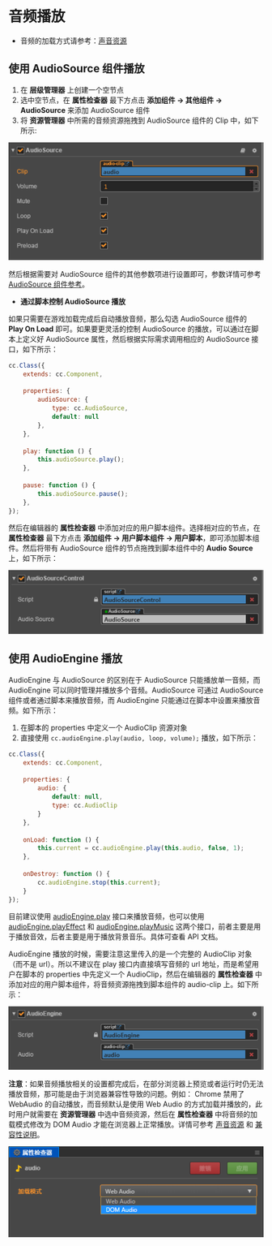 # 音频播放

- 音频的加载方式请参考：[声音资源](../asset-workflow/audio-asset.md)

## 使用 AudioSource 组件播放

1. 在 **层级管理器** 上创建一个空节点
2. 选中空节点，在 **属性检查器** 最下方点击 **添加组件 -> 其他组件 -> AudioSource** 来添加 AudioSource 组件
3. 将 **资源管理器** 中所需的音频资源拖拽到 AudioSource 组件的 Clip 中，如下所示:

![](audio/audiosource.png)

然后根据需要对 AudioSource 组件的其他参数项进行设置即可，参数详情可参考 [AudioSource 组件参考](../components/audiosource.md)。

- **通过脚本控制 AudioSource 播放**

如果只需要在游戏加载完成后自动播放音频，那么勾选 AudioSource 组件的 **Play On Load** 即可。如果要更灵活的控制 AudioSource 的播放，可以通过在脚本上定义好 AudioSource 属性，然后根据实际需求调用相应的 AudioSource 接口，如下所示：

```js
cc.Class({
    extends: cc.Component,

    properties: {
        audioSource: {
            type: cc.AudioSource,
            default: null
        },
    },

    play: function () {
        this.audioSource.play();
    },

    pause: function () {
        this.audioSource.pause();
    },
});
```

然后在编辑器的 **属性检查器** 中添加对应的用户脚本组件。选择相对应的节点，在 **属性检查器** 最下方点击 **添加组件 -> 用户脚本组件 -> 用户脚本**，即可添加脚本组件。然后将带有 AudioSource 组件的节点拖拽到脚本组件中的 **Audio Source** 上，如下所示：

![](audio/audiosourcecontrol.png)

## 使用 AudioEngine 播放

AudioEngine 与 AudioSource 的区别在于 AudioSource 只能播放单一音频，而 AudioEngine 可以同时管理并播放多个音频。AudioSource 可通过 AudioSource 组件或者通过脚本来播放音频，而 AudioEngine 只能通过在脚本中设置来播放音频。如下所示：

1. 在脚本的 properties 中定义一个 AudioClip 资源对象
2. 直接使用 `cc.audioEngine.play(audio, loop, volume);` 播放，如下所示：

```js
cc.Class({
    extends: cc.Component,

    properties: {
        audio: {
            default: null,
            type: cc.AudioClip
        }
    },

    onLoad: function () {
        this.current = cc.audioEngine.play(this.audio, false, 1);
    },

    onDestroy: function () {
        cc.audioEngine.stop(this.current);
    }
});
```

目前建议使用 [audioEngine.play](../api/zh/classes/audioEngine.html#play) 接口来播放音频，也可以使用 [audioEngine.playEffect](../api/zh/classes/audioEngine.html#playeffect) 和 [audioEngine.playMusic](../api/zh/classes/audioEngine.html#playmusic) 这两个接口，前者主要是用于播放音效，后者主要是用于播放背景音乐。具体可查看 API 文档。

AudioEngine 播放的时候，需要注意这里传入的是一个完整的 AudioClip 对象（而不是 url）。所以不建议在 play 接口内直接填写音频的 url 地址，而是希望用户在脚本的 properties 中先定义一个 AudioClip，然后在编辑器的 **属性检查器** 中添加对应的用户脚本组件，将音频资源拖拽到脚本组件的 audio-clip 上。如下所示：

![](audio/audioengine.png)

**注意**：如果音频播放相关的设置都完成后，在部分浏览器上预览或者运行时仍无法播放音频，那可能是由于浏览器兼容性导致的问题。例如： Chrome 禁用了 WebAudio 的自动播放，而音频默认是使用 Web Audio 的方式加载并播放的，此时用户就需要在 **资源管理器** 中选中音频资源，然后在 **属性检查器** 中将音频的加载模式修改为 DOM Audio 才能在浏览器上正常播放。详情可参考 [声音资源](../asset-workflow/audio-asset.md) 和 [兼容性说明](compatibility.md)。

![](audio/mode.png)
